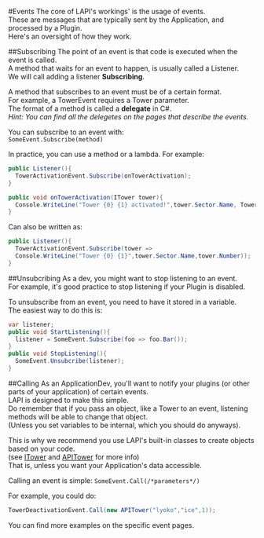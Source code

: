 #Events
The core of LAPI's workings' is the usage of events.<br>
These are messages that are typically sent by the Application, and processed by a Plugin.<br>
Here's an oversight of how they work.<br>

##Subscribing
The point of an event is that code is executed when the event is called.<br>
A method that waits for an event to happen, is usually called a Listener.<br>
We will call adding a listener **Subscribing**.

A method that subscribes to an event must be of a certain format.<br>
For example, a TowerEvent requires a Tower parameter.<br>
The format of a method is called a **delegate** in C#.<br>
*Hint: You can find all the delegetes on the pages that describe the events.*

You can subscribe to an event with:<br>
``SomeEvent.Subscribe(method)``

In practice, you can use a method or a lambda.
For example:
```csharp
public Listener(){
  TowerActivationEvent.Subscribe(onTowerActivation);
}

public void onTowerActivation(ITower tower){
  Console.WriteLine("Tower {0} {1} activated!",tower.Sector.Name, Tower.Number);
}
```
Can also be written as:
```csharp
public Listener(){
  TowerActivationEvent.Subscribe(tower =>
  Console.WriteLine("Tower {0} {1}",tower.Sector.Name,tower.Number));
}

```
##Unsubcribing
As a dev, you might want to stop listening to an event.<br>
For example, it's good practice to stop listening if your Plugin is disabled.

To unsubscribe from an event, you need to have it stored in a variable.<br>
The easiest way to do this is:<br>
```csharp
var listener;
public void StartListening(){
  listener = SomeEvent.Subscribe(foo => foo.Bar());
}
public void StopListening(){
  SomeEvent.Unsubcribe(listener);
}

```



##Calling
As an ApplicationDev, you'll want to notify your plugins (or other parts of your application) of certain events.<br>
LAPI is designed to make this simple.<br>
Do remember that if you pass an object, like a Tower to an event, listening methods will be able to change that object. <br>
(Unless you set variables to be internal, which you should do anyways).

This is why we recommend you use LAPI's built-in classes to create objects based on your code.<br>
(see [ITower](./Interfaces/ITower) and [APITower](./VirtualStructures/APITower) for more info)<br>
That is, unless you want your Application's data accessible.

Calling an event is simple:
``SomeEvent.Call(/*parameters*/)``

For example, you could do:
```csharp
TowerDeactivationEvent.Call(new APITower("lyoko","ice",1));
```
You can find more examples on the specific event pages.
